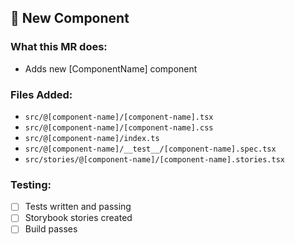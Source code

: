 ## 🧩 New Component

### What this MR does:
- Adds new [ComponentName] component

### Files Added:
- `src/@[component-name]/[component-name].tsx`
- `src/@[component-name]/[component-name].css`
- `src/@[component-name]/index.ts`
- `src/@[component-name]/__test__/[component-name].spec.tsx`
- `src/stories/@[component-name]/[component-name].stories.tsx`

### Testing:
- [ ] Tests written and passing
- [ ] Storybook stories created
- [ ] Build passes